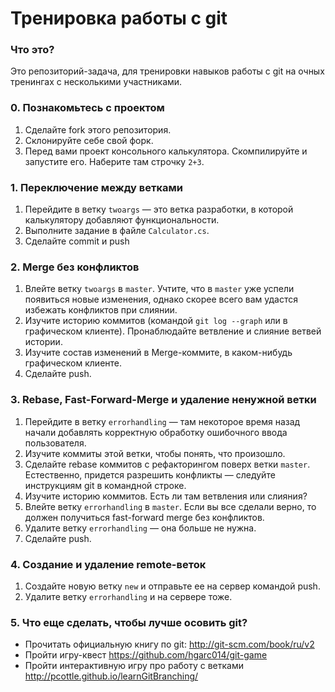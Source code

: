 # Тренировка работы с git

### Что это?

Это репозиторий-задача, для тренировки навыков работы с git на очных тренингах с несколькими участниками.

### 0. Познакомьтесь с проектом


1. Сделайте fork этого репозитория.
2. Склонируйте себе свой форк.
3. Перед вами проект консольного калькулятора. Скомпилируйте и запустите его. Наберите там строчку `2+3`.

### 1. Переключение между ветками

1. Перейдите в ветку `twoargs` — это ветка разработки, в которой калькулятору добавляют функциональности. 
2. Выполните задание в файле `Calculator.cs`.
3. Сделайте commit и push

### 2. Merge без конфликтов

1. Влейте ветку `twoargs` в `master`. Учтите, что в `master` уже успели появиться новые изменения, однако скорее всего вам удастся избежать конфликтов при слиянии.
2. Изучите историю коммитов (командой `git log --graph` или в графическом клиенте). Пронаблюдайте ветвление и слияние ветвей истории.
3. Изучите состав изменений в Merge-коммите, в каком-нибудь графическом клиенте.
4. Сделайте push.


### 3. Rebase, Fast-Forward-Merge и удаление ненужной ветки

1. Перейдите в ветку `errorhandling` — там некоторое время назад начали добавлять корректную обработку ошибочного ввода пользователя.
2. Изучите коммиты этой ветки, чтобы понять, что произошло.
3. Сделайте rebase коммитов с рефакторингом поверх ветки `master`. Естественно, придется разрешить конфликты — следуйте инструкциям git в командной строке.
4. Изучите историю коммитов. Есть ли там ветвления или слияния?
5. Влейте ветку `errorhandling` в `master`. Если вы все сделали верно, то должен получиться fast-forward merge без конфликтов.
6. Удалите ветку `errorhandling` — она больше не нужна.
7. Сделайте push.

### 4. Создание и удаление remote-веток

1. Создайте новую ветку `new` и отправьте ее на сервер командой push.
2. Удалите ветку `errorhandling` и на сервере тоже.


### 5. Что еще сделать, чтобы лучше осовить git?

* Прочитать официальную книгу по git: http://git-scm.com/book/ru/v2
* Пройти игру-квест  https://github.com/hgarc014/git-game
* Пройти интерактивную игру про работу с ветками http://pcottle.github.io/learnGitBranching/
